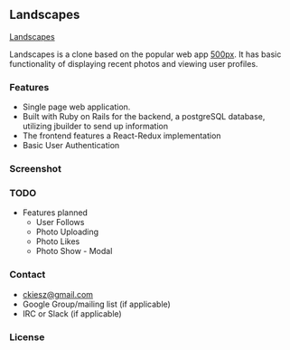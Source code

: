 ## Landscapes
[Landscapes](https://landscapes-reconnect.herokuapp.com)

Landscapes is a clone based on the popular web app [500px](500px.com). It has basic functionality of displaying recent photos and viewing user profiles.

### Features

- Single page web application.
- Built with Ruby on Rails for the backend, a postgreSQL database, utilizing jbuilder to send up information
- The frontend features a React-Redux implementation
- Basic User Authentication


### Screenshot




### TODO
- Features planned
    - User Follows
    - Photo Uploading
    - Photo Likes
    - Photo Show - Modal


### Contact
- [ckiesz@gmail.com](mailto:ckiesz@gmail.com)
- Google Group/mailing list (if applicable)
- IRC or Slack (if applicable)

### License
